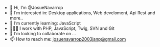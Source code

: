 - 👋 Hi, I’m @JosueNavarrop
- 👀 I’m interested in: Desktop applications, Web develoment, Api Rest and more..
- 🌱 I’m currently learning: JavaScript
- 👩🏻‍💻 I work with PHP,  JavaScript, Twig, SVN and Git
- 💞️ I’m looking to collaborate on ...
- 📫 How to reach me: josuenavarrop2003janp@gmail.com

<!---
JosueNavarrop/JosueNavarrop is a ✨ special ✨ repository because its `README.md` (this file) appears on your GitHub profile.
You can click the Preview link to take a look at your changes.
--->
